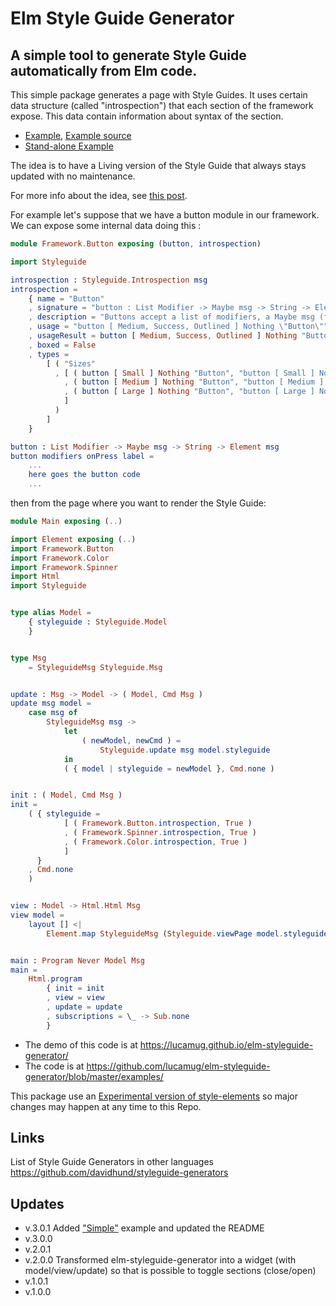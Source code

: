 # Elm Style Guide Generator

## A simple tool to generate Style Guide automatically from Elm code.

This simple package generates a page with Style Guides.
It uses certain data structure (called "introspection") that each section of the framework expose. This data contain information about syntax of the section.

* [Example](https://lucamug.github.io/elm-styleguide-generator/), [Example source](https://github.com/lucamug/elm-styleguide-generator/blob/master/examples/Main.elm)
* [Stand-alone Example](https://lucamug.github.io/elm-styleguide-generator/styleguide.html)


The idea is to have a Living version of the Style Guide that always stays
updated with no maintenance.

For more info about the idea, see [this post](https://medium.com/@l.mugnaini/zero-maintenance-always-up-to-date-living-style-guide-in-elm-dbf236d07522).

For example let's suppose that we have a button module in our framework.
We can expose some internal data doing this :

```elm
module Framework.Button exposing (button, introspection)

import Styleguide

introspection : Styleguide.Introspection msg
introspection =
    { name = "Button"
    , signature = "button : List Modifier -> Maybe msg -> String -> Element msg"
    , description = "Buttons accept a list of modifiers, a Maybe msg (for example: \"Just DoSomething\") and the text to display inside the button."
    , usage = "button [ Medium, Success, Outlined ] Nothing \"Button\""
    , usageResult = button [ Medium, Success, Outlined ] Nothing "Button"
    , boxed = False
    , types =
        [ ( "Sizes"
          , [ ( button [ Small ] Nothing "Button", "button [ Small ] Nothing \"Button\"" )
            , ( button [ Medium ] Nothing "Button", "button [ Medium ] Nothing \"Button\"" )
            , ( button [ Large ] Nothing "Button", "button [ Large ] Nothing \"Button\"" )
            ]
          )
        ]
    }

button : List Modifier -> Maybe msg -> String -> Element msg
button modifiers onPress label =
    ...
    here goes the button code
    ...
```

then from the page where you want to render the Style Guide:

```elm
module Main exposing (..)

import Element exposing (..)
import Framework.Button
import Framework.Color
import Framework.Spinner
import Html
import Styleguide


type alias Model =
    { styleguide : Styleguide.Model
    }


type Msg
    = StyleguideMsg Styleguide.Msg


update : Msg -> Model -> ( Model, Cmd Msg )
update msg model =
    case msg of
        StyleguideMsg msg ->
            let
                ( newModel, newCmd ) =
                    Styleguide.update msg model.styleguide
            in
            ( { model | styleguide = newModel }, Cmd.none )


init : ( Model, Cmd Msg )
init =
    ( { styleguide =
            [ ( Framework.Button.introspection, True )
            , ( Framework.Spinner.introspection, True )
            , ( Framework.Color.introspection, True )
            ]
      }
    , Cmd.none
    )


view : Model -> Html.Html Msg
view model =
    layout [] <|
        Element.map StyleguideMsg (Styleguide.viewPage model.styleguide)


main : Program Never Model Msg
main =
    Html.program
        { init = init
        , view = view
        , update = update
        , subscriptions = \_ -> Sub.none
        }
```

* The demo of this code is at https://lucamug.github.io/elm-styleguide-generator/
* The code is at https://github.com/lucamug/elm-styleguide-generator/blob/master/examples/

This package use an [Experimental version of style-elements](http://package.elm-lang.org/packages/mdgriffith/stylish-elephants/4.0.0) so major changes may happen at any time to this Repo.

## Links

List of Style Guide Generators in other languages
https://github.com/davidhund/styleguide-generators

## Updates

* v.3.0.1 Added ["Simple"](https://github.com/lucamug/elm-styleguide-generator/blob/master/examples/Simple.elm) example and updated the README
* v.3.0.0
* v.2.0.1
* v.2.0.0 Transformed elm-styleguide-generator into a widget (with model/view/update) so that is possible to toggle sections (close/open)
* v.1.0.1
* v.1.0.0
